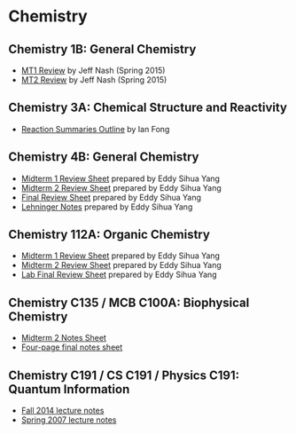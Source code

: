 # Chemistry

## Chemistry 1B: General Chemistry
* [MT1 Review](./files/chemistry/chem1b_s15_jeffnash_mt1review.pdf) by Jeff Nash (Spring 2015)
* [MT2 Review](./files/chemistry/chem1b_s15_jeffnash_mt2review.pdf) by Jeff Nash (Spring 2015)

## Chemistry 3A: Chemical Structure and Reactivity
* [Reaction Summaries Outline](./files/chemistry/chem_3a_ian_fong_reaction_summaries_outline.pdf) by Ian Fong

## Chemistry 4B: General Chemistry
* [Midterm 1 Review Sheet](./files/chemistry/eddysihuayang_chem_4b_first_midterm_review_sheet.docx) prepared by Eddy Sihua Yang
* [Midterm 2 Review Sheet](./files/chemistry/eddysihuayang_chem_4b_second_midterm_review_sheet.docx) prepared by Eddy Sihua Yang
* [Final Review Sheet](./files/chemistry/eddysihuayang_chem_4b_final_exam_review_sheet.docx) prepared by Eddy Sihua Yang
* [Lehninger Notes](./files/chemistry/eddysihuayang_chem_4b_lehninger_notes.docx) prepared by Eddy Sihua Yang

## Chemistry 112A: Organic Chemistry
* [Midterm 1 Review Sheet](./files/chemistry/eddysihuayang_chemistry_112a_first_midterm_review_sheet.docx) prepared by Eddy Sihua Yang
* [Midterm 2 Review Sheet](./files/chemistry/eddysihuayang_chemistry_112a_second_midterm_review_sheet.docx) prepared by Eddy Sihua Yang
* [Lab Final Review Sheet](./files/chemistry/eddysihuayang_chem_112a_lab_final_review_sheet.docx) prepared by Eddy Sihua Yang

## Chemistry C135 / MCB C100A: Biophysical Chemistry
* [Midterm 2 Notes Sheet](./files/chemistry/chem135-final_notes_5-9-16_v8.docx)
* [Four-page final notes sheet](./files/chemistry/mcb_100a_equation_sheet_mt2.pdf)

## Chemistry C191 / CS C191 / Physics C191: Quantum Information
* [Fall 2014 lecture notes](http://inst.eecs.berkeley.edu/~cs191/fa14/)
* [Spring 2007 lecture notes](http://www.cs.berkeley.edu/~vazirani/quantum.html)
